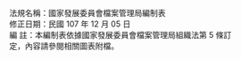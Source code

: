 法規名稱：國家發展委員會檔案管理局編制表  
修正日期：民國 107 年 12 月 05 日  
編 註：本編制表依據國家發展委員會檔案管理局組織法第 5 條訂  
定，內容請參閱相關圖表附檔。  


